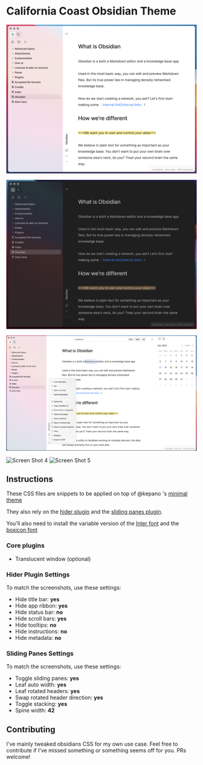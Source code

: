 # California Coast Obsidian Theme

![Screen Shot 1](screenshots/Screen%20Shot%202020-12-13%20at%203.31.40%20PM.png)

![Screen Shot 2](screenshots/Screen%20Shot%202020-12-13%20at%203.32.13%20PM.png)

![Screen Shot 3](screenshots/Screen%20Shot%202020-12-13%20at%203.35.27%20PM.png)

<img src="https://github.com/mgmeyers/obsidian-california-coast-theme/raw/main/screenshots/Screen%20Shot%202020-12-13%20at%203.35.27%20PM.png" alt="Screen Shot 4" width="300" />

<img src="https://github.com/mgmeyers/obsidian-california-coast-theme/raw/main/screenshots/Screen%20Shot%202020-12-13%20at%203.34.09%20PM.png" alt="Screen Shot 5" width="300" />

## Instructions

These CSS files are snippets to be applied on top of @kepano 's [minimal theme](https://github.com/kepano/obsidian-minimal)

They also rely on the [hider plugin](https://github.com/kepano/obsidian-hider) and the [sliding panes plugin](https://github.com/deathau/sliding-panes-obsidian).

You'll also need to install the variable version of the [Inter font](https://rsms.me/inter/) and the [boxicon font](https://unpkg.com/boxicons@2.0.7/fonts/boxicons.ttf)

### Core plugins

- Translucent window (optional)


### Hider Plugin Settings

To match the screenshots, use these settings:

- Hide title bar: **yes**
- Hide app ribbon: **yes**
- Hide status bar: **no**
- Hide scroll bars: **yes**
- Hide tooltips: **no**
- Hide instructions: **no**
- Hide metadata: **no**


### Sliding Panes Settings

To match the screenshots, use these settings:

- Toggle sliding panes: **yes**
- Leaf auto width: **yes**
- Leaf rotated headers: **yes**
- Swap rotated header direction: **yes**
- Toggle stacking: **yes**
- Spine width: **42**


## Contributing

I've mainly tweaked obsidians CSS for my own use case. Feel free to contribute if I've missed something or something seems off for you. PRs welcome!